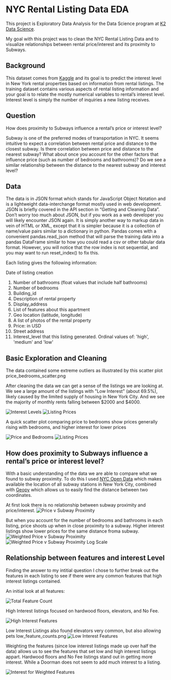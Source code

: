 # NYC Rental Listing Data EDA
This project is Exploratory Data Analysis for the Data Science program at [K2 Data Science](http://k2datascience.com).

My goal with this project was to clean the NYC Rental Listing Data and to visualize relationships between rental price/interest and its proximity to Subways.

## Background
This dataset comes from [Kaggle](https://www.kaggle.com/c/two-sigma-connect-rental-listing-inquiries) and its goal is to predict the interest level in New York rental properties based on information from
rental listings. The training dataset contains various aspects of rental listing information and your goal is to relate the mostly 
numerical variables to rental’s interest level. Interest level is simply the number of inquiries a new listing receives.

## Question 
How does proximity to Subways influence a rental’s price or interest level?

Subway is one of the preferred modes of transportation in NYC. It seems intuitive to expect a correlation between rental price and distance to the closest subway. Is there correlation between price and distance to the nearest subway? What about once you account for the other factors that influence price (such as number of bedrooms and bathrooms)? Do we see a similar relationship between the distance to the nearest subway and interest level?


## Data 
The data is in JSON format which stands for JavaScript Object Notation and is a lightweight data-interchange format mostly 
used in web development. JSON is briefly covered in the API section in “Getting and Cleaning Data”.  Don’t worry too much about JSON, 
but if you work as a web developer you will likely encounter JSON again. It is simply another way to markup data in vein of HTML or XML, 
except that it is simpler because it is a collection of name/value pairs similar to a dictionary in python. 
Pandas comes with a convenient pandas.read_json method that will parse the training data into a pandas DataFrame similar 
to how you could read a csv or other tabular data format. However, you will notice that the row index is not sequential, 
and you may want to run reset_index() to fix this.

Each listing gives the following information:

Date of listing creation
1. Number of bathrooms (float values that include half bathrooms)
2. Number of bedrooms
3. Building_id
4. Description of rental property
5. Display_address
6. List of features about this apartment
7. Geo location (latitude, longitude)
8. A list of photos of the rental property
9. Price: in USD
10. Street address
11. Interest_level that this listing generated. Ordinal values of: 'high', 'medium' and 'low'

## Basic Exploration and Cleaning

The data contained some extreme outliers as illustrated by this scatter plot
price_bedrooms_scatter.png

After cleaning the data we can get a sense of the listings we are looking at. We see a large amount of the listings with "Low Interest" (about 69.5%),
likely caused by the limited supply of housing in New York City. And we see the majority of monthly rents falling between $2000 and $4000.


![Interest Levels](Pictures/cleaned_interest_level_pie.png)
![Listing Prices](Pictures/cleaned_price_hist.png)


A quick scatter plot comparing price to bedrooms show prices generally rising with bedrooms, and higher interest for lower prices

![Price and Bedrooms](Pictures/price_vs_bedrooms.png)
![Listing Prices](Pictures/cleaned_price_hist.png)

## How does proximity to Subways influence a rental’s price or interest level?

With a basic understanding of the data we are able to compare what we found to subway proximity. To do this I used [NYC Open Data](https://opendata.cityofnewyork.us/) 
which makes available the location of all subway stations in New York City, combined with [Geopy](https://pypi.python.org/pypi/geopy) which allows
us to easily find the distance between two coordinates. 

At first look there is no relationship between subway proximity and price/interest.
![Price v Subway Proximity](Pictures/price_subway_1.png)

But when you account for the number of bedrooms and bathrooms in each listing, price shoots up when in close proximity to a subway.
Higher interest listings show lower prices for the same distance froma  subway.
![Weighted Price v Subway Proximity](Pictures/price_subway_2.png)
![Weighted Price v Subway Proximity Log Scale](Pictures/price_subway_3.png)

## Relationship between features and interest Level
Finding the answer to my intitial question I chose to further break out the features in each listing to see if there were any common features
that high interest listings contained.

An initial look at all features:

![Total Feature Count](Pictures/total_feature_count.png)

High Interest listings focused on hardwood floors, elevators, and No Fee.

![High Interest Features](Pictures/high_feature_counts.png)

Low Interest Listings also found elevators very common, but also allowing pets
low_feature_counts.png
![Low Interest Features](Pictures/low_feature_counts.png)

Weighting the features (since low interest listings made up over half the data) allows us to see the features that set low and high interest listings 
appart. Hardwood floors and No Fee listings stand out in getting more interest. While a Doorman does not seem to add much interest to a listing.

![Interest for Weighted Features](Pictures/adj_feature_final.png)
